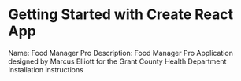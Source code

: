 # Getting Started with Create React App

Name: Food Manager Pro
Description: Food Manager Pro Application designed by Marcus Elliott for the Grant County Health Department
Installation instructions
